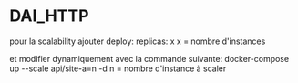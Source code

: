 # DAI_HTTP


pour la scalability ajouter deploy:
				replicas: x
x = nombre d'instances

et modifier dynamiquement avec la commande suivante: docker-compose up --scale api/site-a=n -d
n = nombre d'instance à scaler
